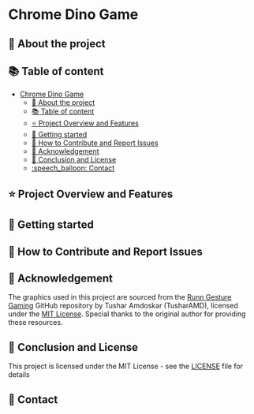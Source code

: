 # Chrome Dino Game  <!-- -Sth. funny as intern titel -->

## :cactus: About the project

## :books: Table of content
- [Chrome Dino Game  ](#chrome-dino-game--)
  - [:cactus: About the project](#cactus-about-the-project)
  - [:books: Table of content](#books-table-of-content)
  - [:star: Project Overview and Features](#star-project-overview-and-features)
  - [:rocket: Getting started](#rocket-getting-started)
  - [:bug: How to Contribute and Report Issues](#bug-how-to-contribute-and-report-issues)
  - [:handshake: Acknowledgement](#handshake-acknowledgement)
  - [:scroll: Conclusion and License](#scroll-conclusion-and-license)
  - [:speech\_balloon: Contact](#speech_balloon-contact)


## :star: Project Overview and Features

## :rocket: Getting started

## :bug: How to Contribute and Report Issues

## :handshake: Acknowledgement
The graphics used in this project are sourced from the [Runn Gesture Gaming](https://github.com/TusharAMD/Runn) GitHub repository by Tushar Amdoskar (TusharAMD), licensed under the [MIT License](https://github.com/TusharAMD/Runn/blob/master/LICENSE). Special thanks to the original author for providing these resources.

## :scroll: Conclusion and License
This project is licensed under the MIT License - see the [LICENSE](./LICENSE) file for details

## :speech_balloon: Contact
